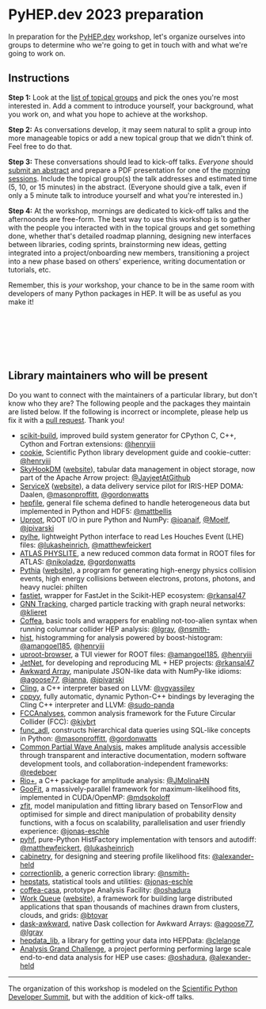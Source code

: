 # PyHEP.dev 2023 preparation

In preparation for the [PyHEP.dev](https://indico.cern.ch/e/PyHEP2023.dev) workshop, let's organize ourselves into groups to determine who we're going to get in touch with and what we're going to work on.

## Instructions

**Step 1:** Look at the [list of topical groups](https://github.com/HSF/PyHEP.dev-workshops/issues?q=is%3Aopen+is%3Aissue+label%3A2023+label%3Atopical-group) and pick the ones you're most interested in. Add a comment to introduce yourself, your background, what you work on, and what you hope to achieve at the workshop.

**Step 2:** As conversations develop, it may seem natural to split a group into more manageable topics or add a new topical group that we didn't think of. Feel free to do that.

**Step 3:** These conversations should lead to kick-off talks. _Everyone_ should [submit an abstract](https://indico.cern.ch/event/1234156/abstracts/) and prepare a PDF presentation for one of the [morning sessions](https://indico.cern.ch/event/1234156/timetable/#20230725.detailed). Include the topical group(s) the talk addresses and estimated time (5, 10, or 15 minutes) in the abstract. (Everyone should give a talk, even if only a 5 minute talk to introduce yourself and what you're interested in.)

**Step 4:** At the workshop, mornings are dedicated to kick-off talks and the afternoonds are free-form. The best way to use this workshop is to gather with the people you interacted with in the topical groups and get something done, whether that's detailed roadmap planning, designing new interfaces between libraries, coding sprints, brainstorming new ideas, getting integrated into a project/onboarding new members, transitioning a project into a new phase based on others' experience, writing documentation or tutorials, etc.

Remember, this is _your_ workshop, your chance to be in the same room with developers of many Python packages in HEP. It will be as useful as you make it!

<br><br><br><br><br>

## Library maintainers who will be present

Do you want to connect with the maintainers of a particular library, but don't know who they are? The following people and the packages they maintain are listed below. If the following is incorrect or incomplete, please help us fix it with a [pull request](https://github.com/HSF/PyHEP.dev-workshops/pulls). Thank you!

- [scikit-build](https://github.com/scikit-build/scikit-build), improved build system generator for CPython C, C++, Cython and Fortran extensions: [@henryiii](https://github.com/henryiii)
- [cookie](https://github.com/scientific-python/cookie), Scientific Python library development guide and cookie-cutter: [@henryiii](https://github.com/henryiii)
- [SkyHookDM](https://github.com/apache/arrow/tree/main/cpp/src/skyhook) ([website](https://sites.google.com/view/skyhookdm/home)), tabular data management in object storage, now part of the Apache Arrow project: [@JayjeetAtGithub](https://github.com/JayjeetAtGithub)
- [ServiceX](https://github.com/ssl-hep/ServiceX) ([website](https://iris-hep.org/projects/servicex.html)), a data delivery service pilot for IRIS-HEP DOMA: Daalen, [@masonproffitt](https://github.com/masonproffitt), [@gordonwatts](https://github.com/gordonwatts)
- [hepfile](https://github.com/mattbellis/hepfile), general file schema defined to handle heterogeneous data but implemented in Python and HDF5: [@mattbellis](https://github.com/mattbellis)
- [Uproot](https://github.com/scikit-hep/uproot5), ROOT I/O in pure Python and NumPy: [@ioanaif](https://github.com/ioanaif), [@Moelf](https://github.com/Moelf), [@jpivarski](https://github.com/jpivarski)
- [pylhe](https://github.com/scikit-hep/pylhe), lightweight Python interface to read Les Houches Event (LHE) files: [@lukasheinrich](https://github.com/lukasheinrich), [@matthewfeickert](https://github.com/matthewfeickert)
- [ATLAS PHYSLITE](https://indico.jlab.org/event/459/contributions/11586), a new reduced common data format in ROOT files for ATLAS: [@nikoladze](https://github.com/nikoladze), [@gordonwatts](https://github.com/gordonwatts)
- [Pythia](https://gitlab.com/Pythia8) ([website](https://pythia.org/)), a program for generating high-energy physics collision events, high energy collisions between electrons, protons, photons, and heavy nuclei: philten
- [fastjet](https://github.com/scikit-hep/fastjet), wrapper for FastJet in the Scikit-HEP ecosystem: [@rkansal47](https://github.com/rkansal47)
- [GNN Tracking](https://github.com/gnn-tracking), charged particle tracking with graph neural networks: [@klieret](https://github.com/klieret)
- [Coffea](https://github.com/CoffeaTeam/coffea), basic tools and wrappers for enabling not-too-alien syntax when running columnar collider HEP analysis: [@lgray](https://github.com/lgray), [@nsmith-](https://github.com/nsmith-)
- [hist](https://github.com/scikit-hep/hist), histogramming for analysis powered by boost-histogram: [@amangoel185](https://github.com/amangoel185), [@henryiii](https://github.com/henryiii)
- [uproot-browser](https://github.com/scikit-hep/uproot-browser), a TUI viewer for ROOT files: [@amangoel185](https://github.com/amangoel185), [@henryiii](https://github.com/henryiii)
- [JetNet](https://github.com/jet-net/JetNet), for developing and reproducing ML + HEP projects: [@rkansal47](https://github.com/rkansal47)
- [Awkward Array](https://github.com/scikit-hep/awkward), manipulate JSON-like data with NumPy-like idioms: [@agoose77](https://github.com/agoose77), [@ianna](https://github.com/ianna), [@jpivarski](https://github.com/jpivarski)
- [Cling](https://github.com/root-project/cling), a C++ interpreter based on LLVM: [@vgvassilev](https://github.com/vgvassilev)
- [cppyy](https://github.com/wlav/cppyy), fully automatic, dynamic Python-C++ bindings by leveraging the Cling C++ interpreter and LLVM: [@sudo-panda](https://github.com/sudo-panda)
- [FCCAnalyses](https://github.com/HEP-FCC/FCCAnalyses), common analysis framework for the Future Circular Collider (FCC): [@kjvbrt](https://github.com/kjvbrt)
- [func_adl](https://github.com/iris-hep/func_adl), constructs hierarchical data queries using SQL-like concepts in Python: [@masonproffitt](https://github.com/masonproffitt), [@gordonwatts](https://github.com/gordonwatts)
- [Common Partial Wave Analysis](https://github.com/ComPWA), makes amplitude analysis accessible through transparent and interactive documentation, modern software development tools, and collaboration-independent frameworks: [@redeboer](https://github.com/redeboer)
- [Rio+](https://www.dropbox.com/sh/ydpg4xj4n817ppk/AACLohbJW2JDkFwlfiF2MlBva?dl=0), a C++ package for amplitude analysis: [@JMolinaHN](https://github.com/JMolinaHN)
- [GooFit](https://github.com/goofit/goofit), a massively-parallel framework for maximum-likelihood fits, implemented in CUDA/OpenMP: [@mdsokoloff](https://github.com/mdsokoloff)
- [zfit](https://github.com/zfit/zfit), model manipulation and fitting library based on TensorFlow and optimised for simple and direct manipulation of probability density functions, with a focus on scalability, parallelisation and user friendly experience: [@jonas-eschle](https://github.com/jonas-eschle)
- [pyhf](https://github.com/scikit-hep/pyhf), pure-Python HistFactory implementation with tensors and autodiff: [@matthewfeickert](https://github.com/matthewfeickert), [@lukasheinrich](https://github.com/lukasheinrich)
- [cabinetry](https://github.com/scikit-hep/cabinetry), for designing and steering profile likelihood fits: [@alexander-held](https://github.com/alexander-held)
- [correctionlib](https://github.com/cms-nanoaod/correctionlib), a generic correction library: [@nsmith-](https://github.com/nsmith-)
- [hepstats](https://github.com/scikit-hep/hepstats), statistical tools and utilities: [@jonas-eschle](https://github.com/jonas-eschle)
- [coffea-casa](https://github.com/CoffeaTeam/coffea-casa), prototype Analysis Facility: [@oshadura](https://github.com/oshadura)
- [Work Queue](https://github.com/cooperative-computing-lab/cctools/tree/master/work_queue) ([website](http://ccl.cse.nd.edu/software/workqueue/)), a framework for building large distributed applications that span thousands of machines drawn from clusters, clouds, and grids: [@btovar](https://github.com/btovar)
- [dask-awkward](https://github.com/dask-contrib/dask-awkward), native Dask collection for Awkward Arrays: [@agoose77](https://github.com/agoose77), [@lgray](https://github.com/lgray)
- [hepdata_lib](https://github.com/HEPData/hepdata_lib), a library for getting your data into HEPData: [@clelange](https://github.com/clelange)
- [Analysis Grand Challenge](https://github.com/iris-hep/analysis-grand-challenge), a project performing performing large scale end-to-end data analysis for HEP use cases: [@oshadura](https://github.com/oshadura), [@alexander-held](https://github.com/alexander-held)

-----------------

The organization of this workshop is modeled on the [Scientific Python Developer Summit](https://github.com/scientific-python/summit-2023), but with the addition of kick-off talks.
